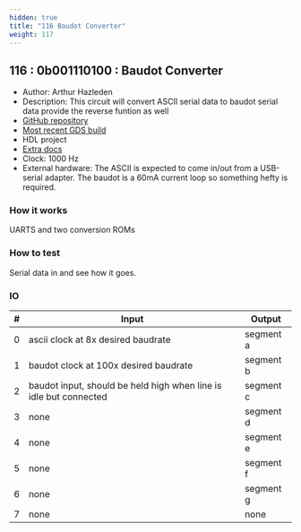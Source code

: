 ```yaml
---
hidden: true
title: "116 Baudot Converter"
weight: 117
---
```


## 116 : 0b001110100 : Baudot Converter

* Author: Arthur Hazleden
* Description: This circuit will convert ASCII serial data to baudot serial data provide the reverse funtion as well
* [GitHub repository](https://github.com/Luthor2k/tt02-baudot)
* [Most recent GDS build](https://github.com/Luthor2k/tt02-baudot/actions/runs/3641986231)
* HDL project
* [Extra docs]()
* Clock: 1000 Hz
* External hardware: The ASCII is expected to come in/out from a USB-serial adapter. The baudot is a 60mA current loop so something hefty is required.



### How it works

UARTS and two conversion ROMs

### How to test

Serial data in and see how it goes.

### IO

| # | Input        | Output       |
|---|--------------|--------------|
| 0 | ascii clock at 8x desired baudrate  | segment a |
| 1 | baudot clock at 100x desired baudrate  | segment b |
| 2 | baudot input, should be held high when line is idle but connected  | segment c |
| 3 | none  | segment d |
| 4 | none  | segment e |
| 5 | none  | segment f |
| 6 | none  | segment g |
| 7 | none  | none |
